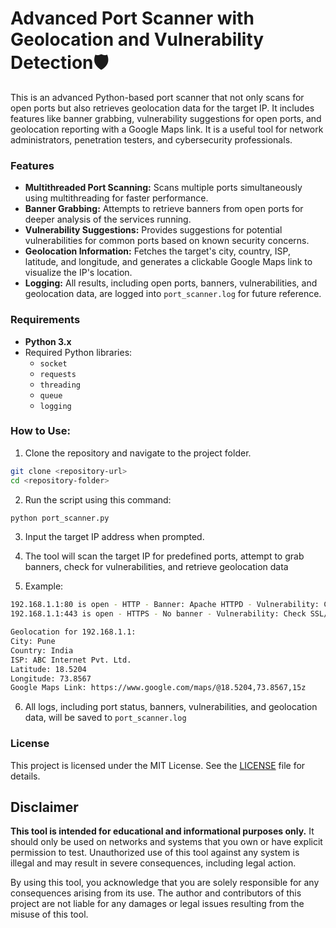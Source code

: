 # Advanced Port Scanner with Geolocation and Vulnerability Detection🛡️

This is an advanced Python-based port scanner that not only scans for open ports but also retrieves geolocation data for the target IP. It includes features like banner grabbing, vulnerability suggestions for open ports, and geolocation reporting with a Google Maps link. It is a useful tool for network administrators, penetration testers, and cybersecurity professionals.

### Features

- **Multithreaded Port Scanning:** Scans multiple ports simultaneously using multithreading for faster performance.
- **Banner Grabbing:** Attempts to retrieve banners from open ports for deeper analysis of the services running.
- **Vulnerability Suggestions:** Provides suggestions for potential vulnerabilities for common ports based on known security concerns.
- **Geolocation Information:** Fetches the target's city, country, ISP, latitude, and longitude, and generates a clickable Google Maps link to visualize the IP's location.
- **Logging:** All results, including open ports, banners, vulnerabilities, and geolocation data, are logged into `port_scanner.log` for future reference.

### Requirements

- **Python 3.x**
- Required Python libraries:
  - `socket`
  - `requests`
  - `threading`
  - `queue`
  - `logging`

### How to Use:
1. Clone the repository and navigate to the project folder.
```bash
git clone <repository-url>
cd <repository-folder>
```
2. Run the script using this command:
```bash
python port_scanner.py
```
3. Input the target IP address when prompted.

4. The tool will scan the target IP for predefined ports, attempt to grab banners, check for vulnerabilities, and retrieve geolocation data

5. Example:
```bash
192.168.1.1:80 is open - HTTP - Banner: Apache HTTPD - Vulnerability: Check for common web vulnerabilities.
192.168.1.1:443 is open - HTTPS - No banner - Vulnerability: Check SSL/TLS configuration.

Geolocation for 192.168.1.1:
City: Pune
Country: India
ISP: ABC Internet Pvt. Ltd.
Latitude: 18.5204
Longitude: 73.8567
Google Maps Link: https://www.google.com/maps/@18.5204,73.8567,15z
```
6. All logs, including port status, banners, vulnerabilities, and geolocation data, will be saved to ```port_scanner.log```

### License
This project is licensed under the MIT License. See the [LICENSE](LICENSE) file for details.

## Disclaimer

**This tool is intended for educational and informational purposes only.** It should only be used on networks and systems that you own or have explicit permission to test. Unauthorized use of this tool against any system is illegal and may result in severe consequences, including legal action.

By using this tool, you acknowledge that you are solely responsible for any consequences arising from its use. The author and contributors of this project are not liable for any damages or legal issues resulting from the misuse of this tool.

